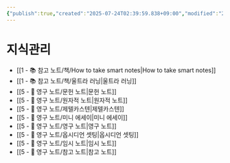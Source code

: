```yaml
---
{"publish":true,"created":"2025-07-24T02:39:59.838+09:00","modified":"2025-08-01T00:19:45.533+09:00","cssclasses":""}
---
```


# 지식관리
- [[1 - 📚 참고 노트/책/How to take smart notes\|How to take smart notes]]
- [[1 - 📚 참고 노트/책/울트라 러닝\|울트라 러닝]]
- [[5 - 💎 영구 노트/문헌 노트\|문헌 노트]]
- [[5 - 💎 영구 노트/원자적 노트\|원자적 노트]]
- [[5 - 💎 영구 노트/제텔카스텐\|제텔카스텐]]
- [[5 - 💎 영구 노트/미니 에세이\|미니 에세이]]
- [[5 - 💎 영구 노트/영구 노트\|영구 노트]]
- [[5 - 💎 영구 노트/옵시디언 셋팅\|옵시디언 셋팅]]
- [[5 - 💎 영구 노트/임시 노트\|임시 노트]]
- [[5 - 💎 영구 노트/참고 노트\|참고 노트]]
